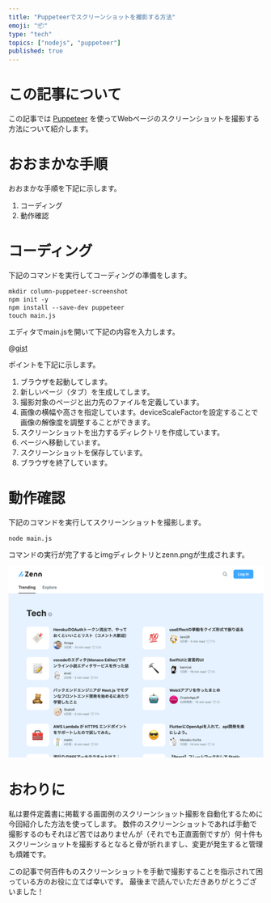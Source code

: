 ```yaml
---
title: "Puppeteerでスクリーンショットを撮影する方法"
emoji: "📦"
type: "tech"
topics: ["nodejs", "puppeteer"]
published: true
---
```


# この記事について

この記事では [Puppeteer](https://pptr.dev/) を使ってWebページのスクリーンショットを撮影する方法について紹介します。



# おおまかな手順

おおまかな手順を下記に示します。

1. コーディング
2. 動作確認



# コーディング

下記のコマンドを実行してコーディングの準備をします。

```shell
mkdir column-puppeteer-screenshot
npm init -y
npm install --save-dev puppeteer
touch main.js
```

エディタでmain.jsを開いて下記の内容を入力します。

@[gist](https://gist.github.com/tatsuyasusukida/30e8aa97c8b59463e8f3cb25fa1cab8b?file=main.js)

ポイントを下記に示します。

1. ブラウザを起動してします。
2. 新しいページ（タブ）を生成してします。
3. 撮影対象のページと出力先のファイルを定義しています。
4. 画像の横幅や高さを指定しています。deviceScaleFactorを設定することで画像の解像度を調整することができます。
5. スクリーンショットを出力するディレクトリを作成しています。
6. ページへ移動しています。
7. スクリーンショットを保存しています。
8. ブラウザを終了しています。



# 動作確認

下記のコマンドを実行してスクリーンショットを撮影します。

```shell
node main.js
```

コマンドの実行が完了するとimgディレクトリとzenn.pngが生成されます。

![撮影されたスクリーンショットです。zenn.devのトップページです。Zennのロゴ、検索フォーム、Log inボタンなどが表示されています。](/images/articles/puppeteer-screenshot/check-01.png)



# おわりに

私は要件定義書に掲載する画面例のスクリーンショット撮影を自動化するために今回紹介した方法を使ってします。
数件のスクリーンショットであれば手動で撮影するのもそれほど苦ではありませんが（それでも正直面倒ですが）何十件もスクリーンショットを撮影するとなると骨が折れますし、変更が発生すると管理も煩雑です。

この記事で何百件ものスクリーンショットを手動で撮影することを指示されて困っている方のお役に立てば幸いです。
最後まで読んでいただきありがとうございました！
